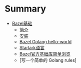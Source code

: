 # Summary

- [Bazel基础]()
  - [简介](./basic/introduce.md)
  - [安装](./basic/install.md)
  - [Bazel Golang hello-world](./basic/bazel-go-hello.md)
  - [Starlark语言](./basic/bazel-starlark.md)
  - [Bazel官方基础库简单浏览](./basic/bazel-lib-rules-skylib.md)
  - [写一个简单的 Golang rules]
